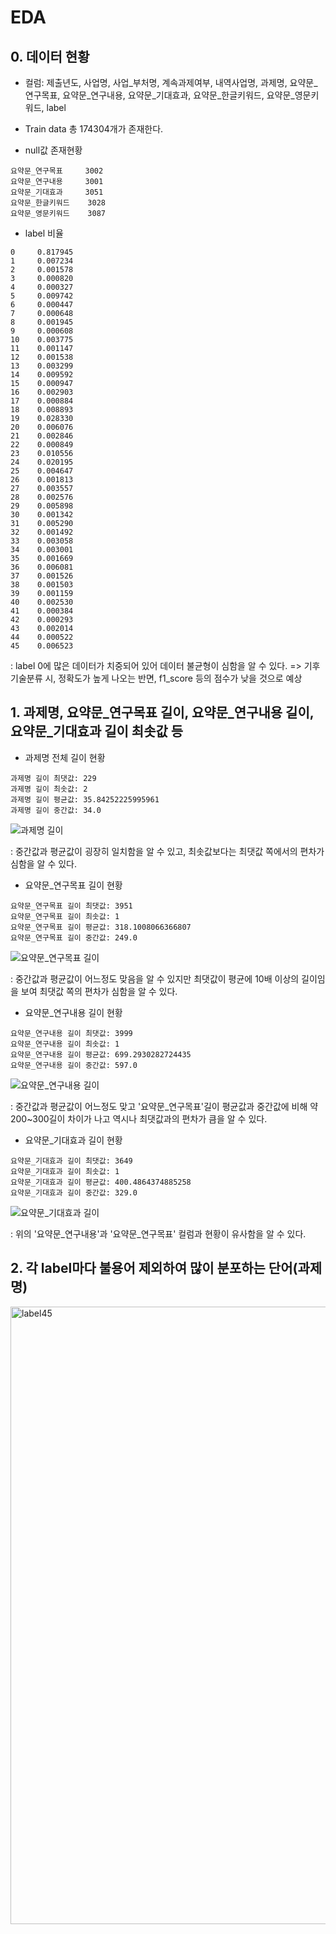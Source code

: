 # EDA

## 0. 데이터 현황

- 컬럼: 제출년도, 사업명, 사업_부처명, 계속과제여부, 내역사업명, 과제명, 요약문_연구목표, 요약문_연구내용, 요약문_기대효과, 요약문_한글키워드, 요약문_영문키워드, label
- Train data 총 174304개가 존재한다.


- null값 존재현황
~~~
요약문_연구목표     3002
요약문_연구내용     3001
요약문_기대효과     3051
요약문_한글키워드    3028
요약문_영문키워드    3087
~~~

- label 비율
~~~
0     0.817945
1     0.007234
2     0.001578
3     0.000820
4     0.000327
5     0.009742
6     0.000447
7     0.000648
8     0.001945
9     0.000608
10    0.003775
11    0.001147
12    0.001538
13    0.003299
14    0.009592
15    0.000947
16    0.002903
17    0.000884
18    0.008893
19    0.028330
20    0.006076
21    0.002846
22    0.000849
23    0.010556
24    0.020195
25    0.004647
26    0.001813
27    0.003557
28    0.002576
29    0.005898
30    0.001342
31    0.005290
32    0.001492
33    0.003058
34    0.003001
35    0.001669
36    0.006081
37    0.001526
38    0.001503
39    0.001159
40    0.002530
41    0.000384
42    0.000293
43    0.002014
44    0.000522
45    0.006523
~~~

: label 0에 많은 데이터가 치중되어 있어 데이터 불균형이 심함을 알 수 있다. => 기후기술분류 시, 정확도가 높게 나오는 반면, f1_score 등의 점수가 낮을 것으로 예상 

## 1. 과제명, 요약문_연구목표 길이, 요약문_연구내용 길이, 요약문_기대효과 길이 최솟값 등

- 과제명 전체 길이 현황
~~~
과제명 길이 최댓값: 229
과제명 길이 최솟값: 2
과제명 길이 평균값: 35.84252225995961
과제명 길이 중간값: 34.0
~~~
![과제명 길이](https://user-images.githubusercontent.com/59636424/127447148-b05ca668-a08a-4513-99a9-6b0a97906e2d.png)

: 중간값과 평균값이 굉장히 일치함을 알 수 있고, 최솟값보다는 최댓값 쪽에서의 편차가 심함을 알 수 있다.


- 요약문_연구목표 길이 현황
~~~
요약문_연구목표 길이 최댓값: 3951
요약문_연구목표 길이 최솟값: 1
요약문_연구목표 길이 평균값: 318.1008066366807
요약문_연구목표 길이 중간값: 249.0
~~~
![요약문_연구목표 길이](https://user-images.githubusercontent.com/59636424/127447167-07bce29e-b620-47d8-bad8-8b042fd503b5.png)

: 중간값과 평균값이 어느정도 맞음을 알 수 있지만 최댓값이 평균에 10배 이상의 길이임을 보여 최댓값 쪽의 편차가 심함을 알 수 있다.


- 요약문_연구내용 길이 현황
~~~
요약문_연구내용 길이 최댓값: 3999
요약문_연구내용 길이 최솟값: 1
요약문_연구내용 길이 평균값: 699.2930282724435
요약문_연구내용 길이 중간값: 597.0
~~~
![요약문_연구내용 길이](https://user-images.githubusercontent.com/59636424/127447164-e333a363-2430-4fb9-9f34-ae96fb282bb4.png)

: 중간값과 평균값이 어느정도 맞고 '요약문_연구목표'길이 평균값과 중간값에 비해 약 200~300길이 차이가 나고 역시나 최댓값과의 편차가 큼을 알 수 있다.


- 요약문_기대효과 길이 현황
~~~
요약문_기대효과 길이 최댓값: 3649
요약문_기대효과 길이 최솟값: 1
요약문_기대효과 길이 평균값: 400.4864374885258
요약문_기대효과 길이 중간값: 329.0
~~~
![요약문_기대효과 길이](https://user-images.githubusercontent.com/59636424/127447168-298a36fa-2bf2-416f-ab19-b3490705fc9a.png)

: 위의 '요약문_연구내용'과 '요약문_연구목표' 컬럼과 현황이 유사함을 알 수 있다.

## 2. 각 label마다 불용어 제외하여 많이 분포하는 단어(과제명)

<img width="988" alt="label45" src="https://user-images.githubusercontent.com/59636424/127460722-42d2e880-2337-454f-839f-7c2a2d9503cf.png">
